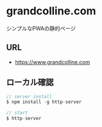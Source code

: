 # grandcolline.com

シンプルなPWAの静的ページ

## URL
- https://www.grandcolline.com

## ローカル確認
```js
// server install
$ npm install -g http-server

// start
$ http-server
```
